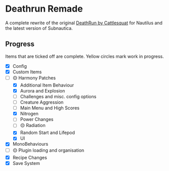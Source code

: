 # Deathrun Remade

A complete rewrite of the original [DeathRun by Cattlesquat](https://github.com/Cattlesquat/subnautica) for Nautilus
and the latest version of Subnautica.

## Progress

Items that are ticked off are complete. Yellow circles mark work in progress.

- [x] Config
- [x] Custom Items
- [ ] 🟡 Harmony Patches
  - [x] Additional Item Behaviour
  - [x] Aurora and Explosion
  - [ ] Challenges and misc. config options
  - [ ] Creature Aggression
  - [ ] Main Menu and High Scores
  - [x] Nitrogen
  - [ ] Power Changes
  - [ ] 🟡 Radiation
  - [x] Random Start and Lifepod
  - [x] UI
- [x] MonoBehaviours
- [ ] 🟡 Plugin loading and organisation
- [x] Recipe Changes
- [x] Save System
